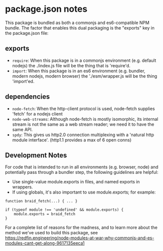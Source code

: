 # package.json notes

This package is bundled as both a commonjs and es6-compatible NPM bundle. The
factor that enables this dual packaging is the "exports" key in the package.json
file:

## exports

- `require`: When this package is in a commonjs environment (e.g. default nodejs) 
  the ./index.js file will be the thing that is 'require'd.
- `import`: When this package is in an es6 environment (e.g. bundler, modern nodejs,
  modern browser) the './esm/wrapper.js will be the thing 'import'ed.

## dependencies


  
- `node-fetch`: When the http-client protocol is used, node-fetch supplies 'fetch'
  for a nodejs client
- `node-web-streams`: Although node-fetch is mostly isomorphic, its internal stream
  is not the same as a web stream reader; we need it to have the same API.
- `spdy`: This gives us http2.0 connection multiplexing with a 'natural http module
  interface'. (http1.1 provides a max of 6 open conns)

## Development Notes

For code that is intended to run in all environments (e.g. browser, node) and
potentially pass through a bundler step, the following guidelines are helpful:

- Use single-value module.exports in files, and named exports in wrappers.
- If using globals, it's also important to use module.exports; for example: 
 
```
function braid_fetch(...) { ... }

if (typeof module !== 'undefined' && module.exports) {
    module.exports = braid_fetch
}
```

For a complete list of reasons for the madness, and to learn more about the method
we've used to build this package, see https://redfin.engineering/node-modules-at-war-why-commonjs-and-es-modules-cant-get-along-9617135eeca1
